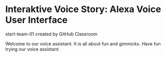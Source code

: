 # Interaktive Voice Story: Alexa Voice User Interface
start-team-01 created by GitHub Classroom

Welcome to our voice assistant.
It is all about fun and gimmicks.
Have fun trying our voice assistant.
